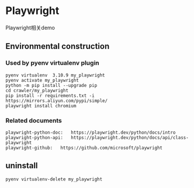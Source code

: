 # Playwright

Playwright相关demo

## Environmental construction

### Used by pyenv virtualenv plugin

    pyenv virtualenv  3.10.9 my_playwright
    pyenv activate my_playwright
    python -m pip install --upgrade pip
    cd crawler/my_playwright
    pip install -r requirements.txt -i https://mirrors.aliyun.com/pypi/simple/
    playwright install chromium

### Related documents

    playwright-python-doc:   https://playwright.dev/python/docs/intro
    playwright-python-api:   https://playwright.dev/python/docs/api/class-playwright
    playwright-github:   https://github.com/microsoft/playwright

## uninstall

    pyenv virtualenv-delete my_playwright
